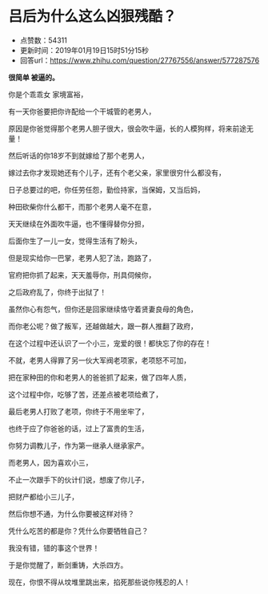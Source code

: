 # 吕后为什么这么凶狠残酷？
- 点赞数：54311
- 更新时间：2019年01月19日15时51分15秒
- 回答url：https://www.zhihu.com/question/27767556/answer/577287576
<body>
 <p data-pid="5AKeQ2aI"><b>很简单 被逼的。</b></p>
 <p data-pid="PnWW6JXq">你是个乖乖女 家境富裕，</p>
 <p data-pid="BdqfpzRc">有一天你爸要把你许配给一个干城管的老男人，</p>
 <p data-pid="AvwGzMgR">原因是你爸觉得那个老男人胆子很大，很会吹牛逼，长的人模狗样，将来前途无量！</p>
 <p data-pid="VWN8KqIX">然后听话的你18岁不到就嫁给了那个老男人，</p>
 <p data-pid="ouFtvUMl">嫁过去你才发现她还有个儿子，还有个老父亲，家里很穷什么都没有，</p>
 <p data-pid="YUyTc8y9">日子总要过的吧，你任劳任怨，勤俭持家，当保姆，又当后妈，</p>
 <p data-pid="hDdYss6n">种田砍柴你什么都干，而那个老男人毫不在意，</p>
 <p data-pid="nodejT_Y">天天继续在外面吹牛逼，也不懂得替你分担，</p>
 <p data-pid="SQ2HX_d0">后面你生了一儿一女，觉得生活有了盼头，</p>
 <p data-pid="fmfvNSGQ">但是现实给你一巴掌，老男人犯了法，跑路了，</p>
 <p data-pid="AXGWK4wL">官府把你抓了起来，天天羞辱你，刑具伺候你，</p>
 <p data-pid="vVm3Fl_Y">之后政府乱了，你终于出狱了！</p>
 <p data-pid="w3A7bKMm">虽然你心有怨气，但你还是回家继续恪守着贤妻良母的角色，</p>
 <p data-pid="_MDGxSbd">而你老公呢？做了叛军，还越做越大，跟一群人推翻了政府，</p>
 <p data-pid="Os0ghRRo">在这个过程中还认识了一个小三，宠爱的很！都快忘了你的存在！</p>
 <p data-pid="2GBEkxgu">不就，老男人得罪了另一伙大军阀老项家，老项怒不可加，</p>
 <p data-pid="YB9ZH2ss">把在家种田的你和老男人的爸爸抓了起来，做了四年人质，</p>
 <p data-pid="anwEPA34">这个过程中你，吃够了苦，还差点被老项给煮了，</p>
 <p data-pid="3JelYpB_">最后老男人打败了老项，你终于不用坐牢了，</p>
 <p data-pid="_4sUve8E">也终于应了你爸爸的话，过上了富贵的生活，</p>
 <p data-pid="tr-L-Vtz">你努力调教儿子，作为第一继承人继承家产。</p>
 <p data-pid="8DQQU6ja">而老男人，因为喜欢小三，</p>
 <p data-pid="rU3zv78p">不止一次跟手下的伙计们说，想废了你儿子，</p>
 <p data-pid="ZBhnrFWX">把财产都给小三儿子，</p>
 <p data-pid="XOf80q1r">然后你想不通，为什么你要被这样对待？</p>
 <p data-pid="aYSNI59F">凭什么吃苦的都是你？凭什么你要牺牲自己？</p>
 <p data-pid="KDdnPUwY">我没有错，错的事这个世界！</p>
 <p data-pid="cKnXytOr">于是你觉醒了，断剑重铸，大杀四方。</p>
 <p data-pid="va9xMvBx">现在，你恨不得从坟堆里跳出来，掐死那些说你残忍的人！</p>
</body>